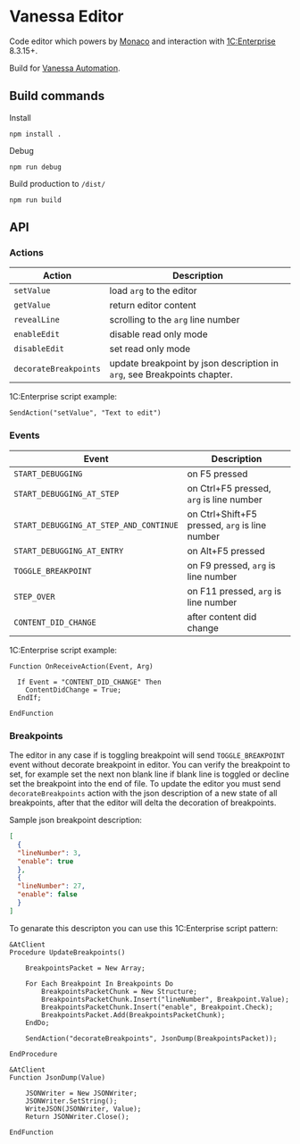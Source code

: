 # Vanessa Editor

Code editor which powers by [Monaco](https://github.com/Microsoft/monaco-editor) and interaction with [1C:Enterprise](https://1c-dn.com/) 8.3.15+.

Build for [Vanessa Automation](https://github.com/Pr-Mex/vanessa-automation).


## Build commands

Install
```
npm install .
```

Debug
```
npm run debug
```

Build production to `/dist/`
```
npm run build
```


## API

### Actions

| Action                | Description                                                               |
| --------------------- | ------------------------------------------------------------------------- |
| `setValue`            | load `arg` to the editor                                                  |
| `getValue`            | return editor content                                                     |
| `revealLine`          | scrolling to the `arg` line number                                        |
| `enableEdit`          | disable read only mode                                                    |
| `disableEdit`         | set read only mode                                                        |
| `decorateBreakpoints` | update breakpoint by json description in  `arg`, see Breakpoints chapter. |

1C:Enterprise script example:

```bsl
SendAction("setValue", "Text to edit")
```


### Events

| Event                                  | Description                                    |
| -------------------------------------- | ---------------------------------------------- |
| `START_DEBUGGING`                      | on F5 pressed                                  |
| `START_DEBUGGING_AT_STEP`              | on Ctrl+F5 pressed, `arg` is line number       |
| `START_DEBUGGING_AT_STEP_AND_CONTINUE` | on Ctrl+Shift+F5 pressed, `arg` is line number |
| `START_DEBUGGING_AT_ENTRY`             | on Alt+F5 pressed                              |
| `TOGGLE_BREAKPOINT`                    | on F9 pressed, `arg` is line number            |
| `STEP_OVER`                            | on F11 pressed, `arg` is line number           |
| `CONTENT_DID_CHANGE`                   | after content did change                       |

1C:Enterprise script example:

```bsl
Function OnReceiveAction(Event, Arg)

  If Event = "CONTENT_DID_CHANGE" Then
    ContentDidChange = True;
  EndIf;

EndFunction
```


### Breakpoints

The editor in any case if is toggling breakpoint will send `TOGGLE_BREAKPOINT` event without decorate breakpoint in editor.
You can verify the breakpoint to set, for example set the next non blank line if blank line is toggled or decline set the breakpoint into the end of file.
To update the editor you must send `decorateBreakpoints` action with the json description of a new state of all breakpoints, after that the editor will delta the decoration of breakpoints.

Sample json breakpoint description:

```json
[
  {
  "lineNumber": 3,
  "enable": true
  },
  {
  "lineNumber": 27,
  "enable": false
  }
]
```

To genarate this descripton you can use this 1C:Enterprise script pattern:

```bsl
&AtClient
Procedure UpdateBreakpoints()

	BreakpointsPacket = New Array;

	For Each Breakpoint In Breakpoints Do
		BreakpointsPacketChunk = New Structure;
		BreakpointsPacketChunk.Insert("lineNumber", Breakpoint.Value);
		BreakpointsPacketChunk.Insert("enable", Breakpoint.Check);
		BreakpointsPacket.Add(BreakpointsPacketChunk);
	EndDo;

	SendAction("decorateBreakpoints", JsonDump(BreakpointsPacket));

EndProcedure

&AtClient
Function JsonDump(Value)

	JSONWriter = New JSONWriter;
	JSONWriter.SetString();
	WriteJSON(JSONWriter, Value);
	Return JSONWriter.Close();

EndFunction
```